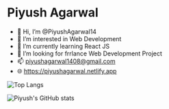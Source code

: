 # Piyush Agarwal

- 👋 Hi, I’m @PiyushAgarwal14
- 👀 I’m interested in Web Development
- 🌱 I’m currently learning React JS
- 💞️ I’m looking for frrlance Web Development Project 
- 📫 piyushagarwal1408@gmail.com
- :globe_with_meridians: https://piyushagarwal.netlify.app

![Top Langs](https://github-readme-stats.vercel.app/api/top-langs/?username=Piyush5521&hide_progress=true)

![Piyush's GitHub stats](https://github-readme-stats.vercel.app/api?username=Piyush5521&show_icons=true&theme=highcontrast)
